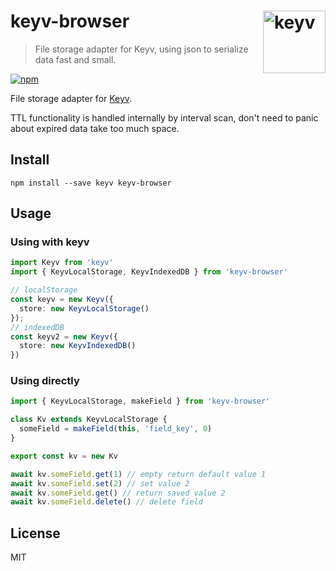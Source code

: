 # keyv-browser [<img width="100" align="right" src="https://rawgit.com/lukechilds/keyv/master/media/logo.svg" alt="keyv">](https://github.com/lukechilds/keyv)

> File storage adapter for Keyv, using json to serialize data fast and small.

<!-- [![publish](https://github.com/zaaack/keyv-browser/actions/workflows/publish.yml/badge.svg)](https://github.com/zaaack/keyv-browser/actions/workflows/publish.yml) -->
[![npm](https://img.shields.io/npm/v/keyv-browser.svg)](https://www.npmjs.com/package/keyv-browser)

File storage adapter for [Keyv](https://github.com/lukechilds/keyv).

TTL functionality is handled internally by interval scan, don't need to panic about expired data take too much space.

## Install

```shell
npm install --save keyv keyv-browser
```

## Usage

### Using with keyv
```ts
import Keyv from 'keyv'
import { KeyvLocalStorage, KeyvIndexedDB } from 'keyv-browser'

// localStorage
const keyv = new Keyv({
  store: new KeyvLocalStorage()
});
// indexedDB
const keyv2 = new Keyv({
  store: new KeyvIndexedDB()
})
```

### Using directly

```ts
import { KeyvLocalStorage, makeField } from 'keyv-browser'

class Kv extends KeyvLocalStorage {
  someField = makeField(this, 'field_key', 0)
}

export const kv = new Kv

await kv.someField.get(1) // empty return default value 1
await kv.someField.set(2) // set value 2
await kv.someField.get() // return saved value 2
await kv.someField.delete() // delete field
```

## License

MIT
